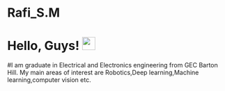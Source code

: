# Rafi_S.M

# Hello, Guys! <img src="https://raw.githubusercontent.com/MartinHeinz/MartinHeinz/master/wave.gif" width="30px">
#I am graduate in Electrical and Electronics engineering from GEC Barton Hill. My main areas of interest are Robotics,Deep learning,Machine learning,computer vision etc.


